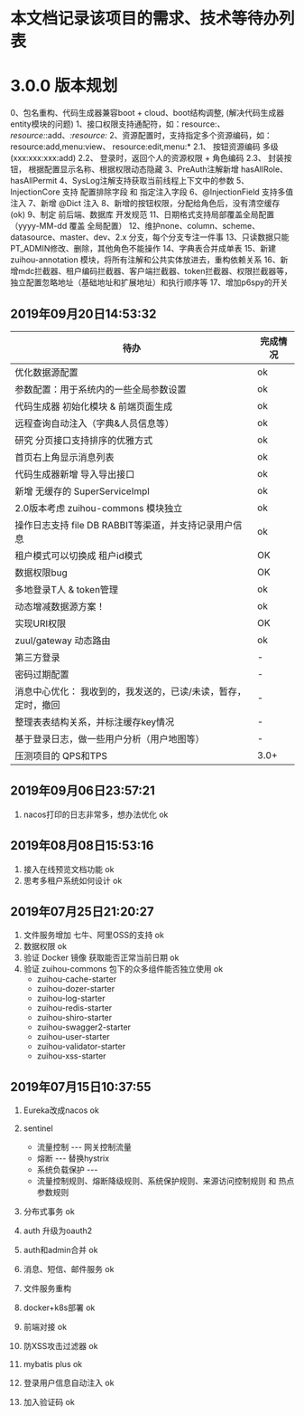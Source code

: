 # 本文档记录该项目的需求、技术等待办列表

# 3.0.0 版本规划
0、包名重构、代码生成器兼容boot + cloud、boot结构调整, (解决代码生成器entity模块的问题)
1、接口权限支持通配符，如：resource:*、resource:*:add、*:resource:*
2、资源配置时，支持指定多个资源编码，如： resource:add,menu:view、 resource:edit,menu:*
2.1、 按钮资源编码 多级 (xxx:xxx:xxx:add)
2.2、 登录时，返回个人的资源权限 + 角色编码
2.3、 封装按钮， 根据配置显示名称、根据权限动态隐藏
3、PreAuth注解新增 hasAllRole、hasAllPermit
4、SysLog注解支持获取当前线程上下文中的参数
5、InjectionCore 支持 配置排除字段 和 指定注入字段
6、@InjectionField 支持多值注入
7、新增 @Dict 注入
8、新增的按钮权限，分配给角色后，没有清空缓存  (ok)
9、制定 前后端、数据库 开发规范
11、日期格式支持局部覆盖全局配置（yyyy-MM-dd 覆盖 全局配置） 
12、维护none、column、scheme、datasource、master、dev、2.x 分支，每个分支专注一件事
13、只读数据只能PT_ADMIN修改、删除，其他角色不能操作
14、字典表合并成单表
15、新建zuihou-annotation 模块，将所有注解和公共实体放进去，重构依赖关系
16、新增mdc拦截器、租户编码拦截器、客户端拦截器、token拦截器、权限拦截器等，独立配置忽略地址（基础地址和扩展地址）和执行顺序等
17、增加p6spy的开关


## 2019年09月20日14:53:32
| 待办 | 完成情况 |
|---|---|
| 优化数据源配置   | ok | 
| 参数配置：用于系统内的一些全局参数设置 | ok | 
| 代码生成器 初始化模块 & 前端页面生成 | ok | 
| 远程查询自动注入（字典&人员信息等） | ok | 
| 研究 分页接口支持排序的优雅方式 | ok | 
| 首页右上角显示消息列表 | ok | 
| 代码生成器新增 导入导出接口 | ok | 
| 新增 无缓存的 SuperServiceImpl | ok |  
| 2.0版本考虑 zuihou-commons 模块独立 | ok | 
| 操作日志支持 file DB RABBIT等渠道，并支持记录用户信息 | ok |
| 租户模式可以切换成 租户id模式 | OK | 
| 数据权限bug | OK |
| 多地登录T人 & token管理 | ok | 
| 动态增减数据源方案！ | ok | 
| 实现URI权限 | OK | 
| zuul/gateway 动态路由  | ok | 
| 第三方登录 | - | 
| 密码过期配置 | - | 
| 消息中心优化： 我收到的，我发送的，已读/未读，暂存，定时，撤回 | - | 
| 整理表表结构关系，并标注缓存key情况 | - | 
| 基于登录日志，做一些用户分析（用户地图等） | - | 
| 压测项目的 QPS和TPS  | 3.0+  | 



## 2019年09月06日23:57:21
1. nacos打印的日志非常多，想办法优化                  ok

## 2019年08月08日15:53:16
1. 接入在线预览文档功能                              ok              
2. 思考多租户系统如何设计                            ok             

## 2019年07月25日21:20:27
1. 文件服务增加 七牛、阿里OSS的支持                    ok
2. 数据权限                                         ok
3. 验证 Docker 镜像 获取能否正常当前日期               ok
4. 验证 zuihou-commons 包下的众多组件能否独立使用      ok
    - zuihou-cache-starter
    - zuihou-dozer-starter
    - zuihou-log-starter
    - zuihou-redis-starter
    - zuihou-shiro-starter
    - zuihou-swagger2-starter
    - zuihou-user-starter
    - zuihou-validator-starter
    - zuihou-xss-starter

## 2019年07月15日10:37:55
1. Eureka改成nacos     ok   
2. sentinel            
    - 流量控制 --- 网关控制流量
    - 熔断 ---  替换hystrix
    - 系统负载保护 ---  
    - 流量控制规则、熔断降级规则、系统保护规则、来源访问控制规则 和 热点参数规则
    
3. 分布式事务           ok
4. auth 升级为oauth2      
5. auth和admin合并      ok
6. 消息、短信、邮件服务   ok       
7. 文件服务重构          
8. docker+k8s部署       ok
9. 前端对接              ok   
11. 防XSS攻击过滤器       ok
12. mybatis plus         ok
13. 登录用户信息自动注入    ok
14. 加入验证码             ok 
